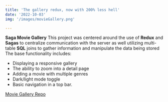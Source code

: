 ```yaml
---
title: 'The gallery redux, now with 200% less hell'
date: '2022-10-03'
img: '/images/movieGallery.png'

---
```


**Saga Movie Gallery**
This project was centered around the use of **Redux** and **Sagas** to centralize communication with the server as well utilizing multi-table **SQL** joins to gather information and manipulate the data being stored
The base functionality includes: 
- Displaying a responsive gallery
- The ability to zoom into a detail page 
- Adding a movie with multiple genres 
- Dark/light mode toggle
- Basic navigation in a top bar.

[Movie Gallery Repo](https://github.com/kjensen19/Weekend-Movie-Sagas)